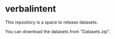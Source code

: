 # verbalintent

This repository is a space to release datasets.

You can download the datasets from "Datasets.zip".
